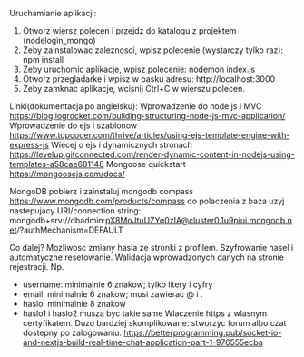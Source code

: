 Uruchamianie aplikacji:
 1. Otworz wiersz polecen i przejdz do katalogu z projektem (nodelogin_mongo)
 2. Zeby zainstalowac zaleznosci, wpisz polecenie (wystarczy tylko raz): npm install
 3. Zeby uruchomic aplikacje, wpisz polecenie: nodemon index.js
 4. Otworz przegladarke i wpisz w pasku adresu: http://localhost:3000
 5. Zeby zamknac aplikacje, wcisnij Ctrl+C w wierszu polecen.

Linki(dokumentacja po angielsku):
 Wprowadzenie do node.js i MVC https://blog.logrocket.com/building-structuring-node-js-mvc-application/
 Wprowadzenie do ejs i szablonow https://www.topcoder.com/thrive/articles/using-ejs-template-engine-with-express-js
 Wiecej o ejs i dynamicznych stronach https://levelup.gitconnected.com/render-dynamic-content-in-nodejs-using-templates-a58cae681148
 Mongoose quickstart https://mongoosejs.com/docs/

MongoDB
 pobierz i zainstaluj mongodb compass https://www.mongodb.com/products/compass
 do polaczenia z baza uzyj nastepujacy URI/connection string: mongodb+srv://dbadmin:pX8MoJtuUZYq0zIA@cluster0.1u9piui.mongodb.net/?authMechanism=DEFAULT

Co dalej?
 Mozliwosc zmiany hasla ze stronki z profilem.
 Szyfrowanie hasel i automatyczne resetowanie.
 Walidacja wprowadzonych danych na stronie rejestracji. Np. 
  - username: minimalnie 6 znakow; tylko litery i cyfry
  - email: minimalnie 6 znakow; musi zawierac @ i .
  - haslo: minimalnie 8 znakow
  - haslo1 i haslo2 musza byc takie same
 Wlaczenie https z wlasnym certyfikatem.
 Duzo bardziej skomplikowane: stworzyc forum albo czat dostepny po zalogowaniu.
 https://betterprogramming.pub/socket-io-and-nextjs-build-real-time-chat-application-part-1-976555ecba